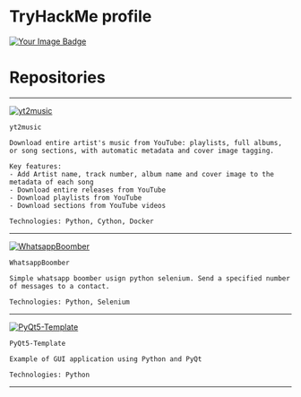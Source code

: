 # TryHackMe profile

<a href="https://tryhackme.com/r/p/Gh0st.">
<img src="https://tryhackme-badges.s3.amazonaws.com/Gh0st..png" alt="Your Image Badge" />
</a>

# Repositories
***
[![yt2music](https://github.com/C0deInBlack/yt2music)](https://github.com/C0deInBlack/yt2music)
```
yt2music

Download entire artist's music from YouTube: playlists, full albums, or song sections, with automatic metadata and cover image tagging. 

Key features:
- Add Artist name, track number, album name and cover image to the metadata of each song
- Download entire releases from YouTube
- Download playlists from YouTube
- Download sections from YouTube videos

Technologies: Python, Cython, Docker 
```
***
[![WhatsappBoomber](https://github.com/C0deInBlack/WhatsappBoomber)](https://github.com/C0deInBlack/WhatsappBoomber)
```
WhatsappBoomber

Simple whatsapp boomber usign python selenium. Send a specified number of messages to a contact.

Technologies: Python, Selenium
```
***
[![PyQt5-Template](https://github.com/C0deInBlack/PyQt5-Template)](https://github.com/C0deInBlack/PyQt5-Template)
```
PyQt5-Template

Example of GUI application using Python and PyQt

Technologies: Python
```
***
